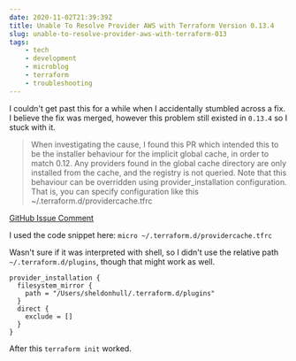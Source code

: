 ```yaml
---
date: 2020-11-02T21:39:39Z
title: Unable To Resolve Provider AWS with Terraform Version 0.13.4
slug: unable-to-resolve-provider-aws-with-terraform-013
tags:
    - tech
    - development
    - microblog
    - terraform
    - troubleshooting
---
```


I couldn't get past this for a while when I accidentally stumbled across a fix.
I believe the fix was merged, however this problem still existed in `0.13.4` so I stuck with it.

> When investigating the cause, I found this PR which intended this to be the installer behaviour for the implicit global cache, in order to match 0.12. Any providers found in the global cache directory are only installed from the cache, and the registry is not queried.
> Note that this behaviour can be overridden using provider_installation configuration. That is, you can specify configuration like this ~/.terraform.d/providercache.tfrc

[GitHub Issue Comment](https://github.com/hashicorp/terraform/issues/25985#issuecomment-680052845)

I used the code snippet here: `micro ~/.terraform.d/providercache.tfrc`

Wasn't sure if it was interpreted with shell, so I didn't use the relative path `~/.terraform.d/plugins`, though that might work as well.

```hcl
provider_installation {
  filesystem_mirror {
    path = "/Users/sheldonhull/.terraform.d/plugins"
  }
  direct {
    exclude = []
  }
}
```

After this `terraform init` worked.
